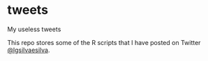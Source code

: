 # tweets
My useless tweets

This repo stores some of the R scripts that I have posted on Twitter [@lgsilvaesilva](https://twitter.com/lgsilvaesilva).
